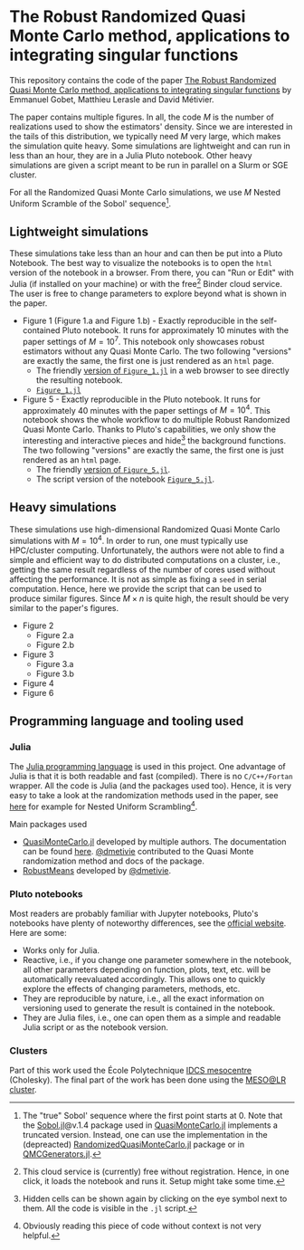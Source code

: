 # The Robust Randomized Quasi Monte Carlo method, applications to integrating singular functions

This repository contains the code of the paper [The Robust Randomized Quasi Monte Carlo method, applications
to integrating singular functions](https://hal.science/hal-03631879) by Emmanuel Gobet, Matthieu Lerasle and David Métivier.

The paper contains multiple figures. In all, the code $M$ is the number of realizations used to show the estimators' density. Since we are interested in the tails of this distribution, we typically need $M$ very large, which makes the simulation quite heavy. Some simulations are lightweight and can run in less than an hour, they are in a Julia Pluto notebook.
Other heavy simulations are given a script meant to be run in parallel on a Slurm or SGE cluster.

For all the Randomized Quasi Monte Carlo simulations, we use $M$ Nested Uniform Scramble of the Sobol' sequence[^1].

[^1]: The "true" Sobol' sequence where the first point starts at 0. Note that the [Sobol.jl](https://github.com/JuliaMath/Sobol.jl)@v.1.4 package used in [QuasiMonteCarlo.jl](https://github.com/SciML/QuasiMonteCarlo.jl) implements a truncated version. Instead, one can use the implementation in the (depreacted) [RandomizedQuasiMonteCarlo.jl](https://github.com/dmetivie/RandomizedQuasiMonteCarlo.jl) package or in [QMCGenerators.jl](https://github.com/alegresor/QMCGenerators.jl).

## Lightweight simulations

These simulations take less than an hour and can then be put into a Pluto Notebook.
The best way to visualize the notebooks is to open the `html` version of the notebook in a browser.
From there, you can "Run or Edit" with Julia (if installed on your machine) or with the free[^3] Binder cloud service.
The user is free to change parameters to explore beyond what is shown in the paper.

- Figure 1 (Figure 1.a and Figure 1.b) - Exactly reproducible in the self-contained Pluto notebook. 
    It runs for approximately 10 minutes with the paper settings of $M = 10^7$. This notebook only showcases robust estimators without any Quasi Monte Carlo.
    The two following "versions" are exactly the same, the first one is just rendered as an `html` page.
  - The friendly [version of `Figure_1.jl`](https://raw.githack.com/dmetivie/Robust-Randomized-Quasi-Monte-Carlo-paper-code/b8cd89c97883b4ebb1075fd1e605d0ec4a4af575/short_simulation_notebooks/Figure_1.html) in a web browser to see directly the resulting notebook.
  - [`Figure_1.jl`](https://github.com/dmetivie/Robust-Randomized-Quasi-Monte-Carlo-paper-code/blob/5e702cf6dede8b50c8f6bb1c6faa961b04007044/short_simulation_notebooks/Figure_1.jl) 
- Figure 5 - Exactly reproducible in the Pluto notebook.
    It runs for approximately 40 minutes with the paper settings of $M = 10^4$. This notebook shows the whole workflow to do multiple Robust Randomized Quasi Monte Carlo. Thanks to Pluto's capabilities, we only show the interesting and interactive pieces and hide[^2] the background functions.
    The two following "versions" are exactly the same, the first one is just rendered as an `html` page.
  - The friendly [version of `Figure_5.jl`](https://raw.githack.com/dmetivie/Robust-Randomized-Quasi-Monte-Carlo-paper-code/5e702cf6dede8b50c8f6bb1c6faa961b04007044/short_simulation_notebooks/Figure_5.html).
  - The script version of the notebook [`Figure_5.jl`](https://github.com/dmetivie/Robust-Randomized-Quasi-Monte-Carlo-paper-code/blob/5e702cf6dede8b50c8f6bb1c6faa961b04007044/short_simulation_notebooks/Figure_5.jl).

[^2]: Hidden cells can be shown again by clicking on the eye symbol next to them. All the code is visible in the `.jl` script.
[^3]: This cloud service is (currently) free without registration. Hence, in one click, it loads the notebook and runs it. Setup might take some time.

## Heavy simulations

These simulations use high-dimensional Randomized Quasi Monte Carlo simulations with $M = 10^4$. In order to run, one must typically use HPC/cluster computing. Unfortunately, the authors were not able to find a simple and efficient way to do distributed computations on a cluster, i.e., getting the same result regardless of the number of cores used without affecting the performance. It is not as simple as fixing a `seed` in serial computation.
Hence, here we provide the script that can be used to produce similar figures. Since $M\times n$ is quite high, the result should be very similar to the paper's figures.

- Figure 2
  - Figure 2.a
  - Figure 2.b
- Figure 3
  - Figure 3.a
  - Figure 3.b
- Figure 4
- Figure 6

## Programming language and tooling used

### Julia

The [Julia programming language](https://julialang.org/) is used in this project.
One advantage of Julia is that it is both readable and fast (compiled).
There is no `C/C++/Fortan` wrapper.
All the code is Julia (and the packages used too). Hence, it is very easy to take a look at the randomization methods used in the paper, see [here](https://github.com/SciML/QuasiMonteCarlo.jl/blob/4cb665d27bed64871039b873e68060ef8cc374de/src/RandomizedQuasiMonteCarlo/scrambling_base_b.jl#L66) for example for Nested Uniform Scrambling[^4].

[^4]: Obviously reading this piece of code without context is not very helpful.

Main packages used

- [QuasiMonteCarlo.jl](https://github.com/SciML/QuasiMonteCarlo.jl) developed by multiple authors. The documentation can be found [here](https://docs.sciml.ai/QuasiMonteCarlo/stable/). [@dmetivie](https://github.com/dmetivie) contributed to the Quasi Monte randomization method and docs of the package.
- [RobustMeans](https://github.com/dmetivie/RobustMeans.jl) developed by [@dmetivie](https://github.com/dmetivie).

### Pluto notebooks

Most readers are probably familiar with Jupyter notebooks, Pluto's notebooks have plenty of noteworthy differences, see the [official website](https://plutojl.org/).
Here are some:

- Works only for Julia.
- Reactive, i.e., if you change one parameter somewhere in the notebook, all other parameters depending on function, plots, text, etc. will be automatically reevaluated accordingly. This allows one to quickly explore the effects of changing parameters, methods, etc.
- They are reproducible by nature, i.e., all the exact information on versioning used to generate the result is contained in the notebook.
- They are Julia files, i.e., one can open them as a simple and readable Julia script or as the notebook version.

### Clusters

Part of this work used the École Polytechnique [IDCS mesocentre](https://meso-ipp.gitlab.labos.polytechnique.fr/user_doc/) (Cholesky).
The final part of the work has been done using the [MESO@LR cluster](https://meso-lr.umontpellier.fr/documentation-utilisateurs/).
